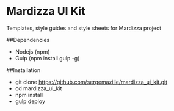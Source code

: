 Mardizza UI Kit
===============

Templates, style guides and style sheets for Mardizza project

##Dependencies

* Nodejs (npm)
* Gulp (npm install gulp -g)

##Installation
* git clone https://github.com/sergemazille/mardizza_ui_kit.git
* cd mardizza_ui_kit
* npm install
* gulp deploy